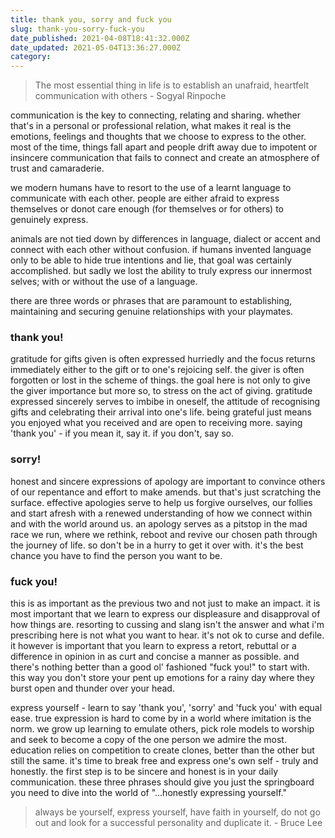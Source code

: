 ```yaml
---
title: thank you, sorry and fuck you
slug: thank-you-sorry-fuck-you
date_published: 2021-04-08T18:41:32.000Z
date_updated: 2021-05-04T13:36:27.000Z
category: 
---
```

> The most essential thing in life is to establish an unafraid, heartfelt communication with others - Sogyal Rinpoche

communication is the key to connecting, relating and sharing. whether that's in a personal or professional relation, what makes it real is the emotions, feelings and thoughts that we choose to express to the other. most of the time, things fall apart and people drift away due to impotent or insincere communication that fails to connect and create an atmosphere of trust and camaraderie.

we modern humans have to resort to the use of a learnt language to communicate with each other. people are either afraid to express themselves or donot care enough (for themselves or for others) to genuinely express.

animals are not tied down by differences in language, dialect or accent and connect with each other without confusion. if humans invented language only to be able to hide true intentions and lie, that goal was certainly accomplished. but sadly we lost the ability to truly express our innermost selves; with or without the use of a language.

there are three words or phrases that are paramount to establishing, maintaining and securing genuine relationships with your playmates.

### thank you!

gratitude for gifts given is often expressed hurriedly and the focus returns immediately either to the gift or to one's rejoicing self. the giver is often forgotten or lost in the scheme of things. the goal here is not only to give the giver importance but more so, to stress on the act of giving. gratitude expressed sincerely serves to imbibe in oneself, the attitude of recognising gifts and celebrating their arrival into one's life. being grateful just means you enjoyed what you received and are open to receiving more. saying 'thank you' - if you mean it, say it. if you don't, say so.

### sorry!

honest and sincere expressions of apology are important to convince others of our repentance and effort to make amends. but that's just scratching the surface. effective apologies serve to help us forgive ourselves, our follies and start afresh with a renewed understanding of how we connect within and with the world around us. an apology serves as a pitstop in the mad race we run, where we rethink, reboot and revive our chosen path through the journey of life. so don't be in a hurry to get it over with. it's the best chance you have to find the person you want to be.

### fuck you!

this is as important as the previous two and not just to make an impact. it is most important that we learn to express our displeasure and disapproval of how things are. resorting to cussing and slang isn't the answer and what i'm prescribing here is not what you want to hear. it's not ok to curse and defile. it however is important that you learn to express a retort, rebuttal or a difference in opinion in as curt and concise a manner as possible. and there's nothing better than a good ol' fashioned "fuck you!" to start with. this way you don't store your pent up emotions for a rainy day where they burst open and thunder over your head.

express yourself - learn to say 'thank you', 'sorry' and 'fuck you' with equal ease. true expression is hard to come by in a world where imitation is the norm. we grow up learning to emulate others, pick role models to worship and seek to become a copy of the one person we admire the most. education relies on competition to create clones, better than the other but still the same. it's time to break free and express one's own self - truly and honestly. the first step is to be sincere and honest is in your daily communication. these three phrases should give you just the springboard you need to dive into the world of "...honestly expressing yourself."

> always be yourself, express yourself, have faith in yourself, do not go out and look for a successful personality and duplicate it. - Bruce Lee
